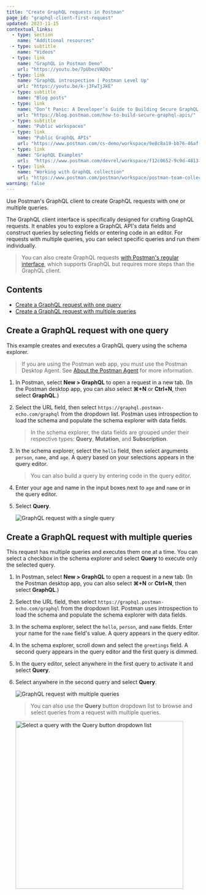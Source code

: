 ```yaml
---
title: "Create GraphQL requests in Postman"
page_id: "graphql-client-first-request"
updated: 2023-11-15
contextual_links:
  - type: section
    name: "Additional resources"
  - type: subtitle
    name: "Videos"
  - type: link
    name: "GraphQL in Postman Demo"
    url: "https://youtu.be/7pUbezVADQs"
  - type: link
    name: "GraphQL introspection | Postman Level Up"
    url: "https://youtu.be/k-j3FwTjJkE"
  - type: subtitle
    name: "Blog posts"
  - type: link
    name: "Don’t Panic: A Developer’s Guide to Building Secure GraphQL APIs"
    url: "https://blog.postman.com/how-to-build-secure-graphql-apis/"
  - type: subtitle
    name: "Public workspaces"
  - type: link
    name: "Public GraphQL APIs"
    url: "https://www.postman.com/cs-demo/workspace/9e8c8a19-bb76-46af-9e8d-5747bf8fcce5"
  - type: link
    name: "GraphQL Examples"
    url:  "https://www.postman.com/devrel/workspace/f12c0652-9c9d-4813-968b-c8ed0b3f0022"
  - type: link
    name: "Working with GraphQL collection"
    url: "https://www.postman.com/postman/workspace/postman-team-collections/collection/1559645-c0dd3eb3-5258-4ddd-a6e4-2780c5212e33?ctx=documentation"
warning: false
---
```


Use Postman's GraphQL client to create GraphQL requests with one or multiple queries.

The GraphQL client interface is specifically designed for crafting GraphQL requests. It enables you to explore a GraphQL API's data fields and construct queries by selecting fields or entering code in an editor. For requests with multiple queries, you can select specific queries and run them individually.

> You can also create GraphQL requests [with Postman's regular interface](/docs/sending-requests/graphql/graphql-http/), which supports GraphQL but requires more steps than the GraphQL client.

## Contents

* [Create a GraphQL request with one query](#create-a-graphql-request-with-one-query)
* [Create a GraphQL request with multiple queries](#create-a-graphql-request-with-multiple-queries)

## Create a GraphQL request with one query

This example creates and executes a GraphQL query using the schema explorer.

> If you are using the Postman web app, you must use the Postman Desktop Agent. See [About the Postman Agent](/docs/getting-started/basics/about-postman-agent/) for more information.

1. In Postman, select **New > GraphQL** to open a request in a new tab. (In the Postman desktop app, you can also select **⌘+N** or **Ctrl+N**, then select **GraphQL**.)
1. Select the URL field, then select `https://graphql.postman-echo.com/graphql` from the dropdown list. Postman uses introspection to load the schema and populate the schema explorer with data fields.
    > In the schema explorer, the data fields are grouped under their respective types: **Query**, **Mutation**, and **Subscription**.
1. In the schema explorer, select the `hello` field, then select arguments `person`, `name`, and `age`. A query based on your selections appears in the query editor.
    > You can also build a query by entering code in the query editor.
1. Enter your age and name in the input boxes next to `age` and `name` or in the query editor.
1. Select **Query**.

    ![GraphQL request with a single query](https://assets.postman.com/postman-docs/v10/graphql-single-query-v10-20.jpg)

## Create a GraphQL request with multiple queries

This request has multiple queries and executes them one at a time. You can select a checkbox in the schema explorer and select **Query** to execute only the selected query.

1. In Postman, select **New > GraphQL** to open a request in a new tab. (In the Postman desktop app, you can also select **⌘+N** or **Ctrl+N**, then select **GraphQL**.)

1. Select the URL field, then select `https://graphql.postman-echo.com/graphql` from the dropdown list. Postman uses introspection to load the schema and populate the schema explorer with data fields.

1. In the schema explorer, select the `hello`, `person`, and `name` fields. Enter your name for the `name` field's value. A query appears in the query editor.

1. In the schema explorer, scroll down and select the `greetings` field. A second query appears in the query editor and the first query is dimmed.

1. In the query editor, select anywhere in the first query to activate it and select **Query**.

1. Select anywhere in the second query and select **Query**.

    ![GraphQL request with multiple queries](https://assets.postman.com/postman-docs/v10/graphql-multi-query-v10-20-1.jpg)

    > You can also use the **Query** button dropdown list to browse and select queries from a request with multiple queries.

    <img src="https://assets.postman.com/postman-docs/v10/graphql-select-query-v10-20.jpg" alt="Select a query with the Query button dropdown list" width="437" >

